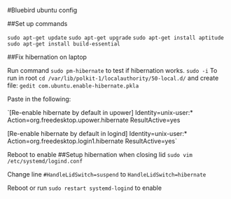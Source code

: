 #Bluebird ubuntu config


##Set up commands

`sudo apt-get update`
`sudo apt-get upgrade`
`sudo apt-get install aptitude`
`sudo apt-get install build-essential`


##Fix hibernation on laptop

Run command `sudo pm-hibernate` to test if hibernation works.
`sudo -i` To run in root
`cd /var/lib/polkit-1/localauthority/50-local.d/` and create file:
`gedit com.ubuntu.enable-hibernate.pkla`

Paste in the following:

`[Re-enable hibernate by default in upower]
Identity=unix-user:*
Action=org.freedesktop.upower.hibernate
ResultActive=yes

[Re-enable hibernate by default in logind]
Identity=unix-user:*
Action=org.freedesktop.login1.hibernate
ResultActive=yes`

Reboot to enable
##Setup hibernation when closing lid
`sudo vim /etc/systemd/logind.conf`

Change line `#HandleLidSwitch=suspend` to `HandleLidSwitch=hibernate`

Reboot or run `sudo restart systemd-logind` to enable

